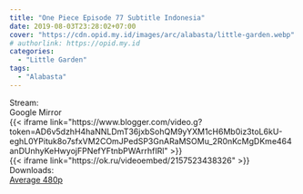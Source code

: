 ```yaml
---
title: "One Piece Episode 77 Subtitle Indonesia"
date: 2019-08-03T23:28:02+07:00
cover: "https://cdn.opid.my.id/images/arc/alabasta/little-garden.webp" # Optional, cover
# authorlink: https://opid.my.id
categories:
  - "Little Garden"
tags:
  - "Alabasta"
---
```

<div class="ui menu violet borderless inverted">
  <div class="header item active">
        Stream:
    </div>
  <a class="active item" data-tab="google">
    <i class="google drive icon"></i> Google
  </a>
  <a class="item nounderline" data-tab="mirror">
    <i class="odnoklassniki icon"></i> Mirror
  </a>
</div>
<div class="ui bottom attached tab segment active" style="border:0 !important;" data-tab="google">
  {{< iframe link="https://www.blogger.com/video.g?token=AD6v5dzhH4haNNLDmT36jxbSohQM9yYXM1cH6Mb0iz3toL6kU-eghL0YPituk8o7sfxVM2COmJPedSP3GnARaMSOMu_2R0nKcMgDKme464anDUnhyKeHwyojFPNefYFtnbPWArrhfIRl" >}}
</div>
<div class="ui bottom attached tab segment" style="border:0 !important;" data-tab="mirror">
  {{< iframe link="https://ok.ru/videoembed/2157523438326" >}}
</div>
<div class="ui menu violet borderless inverted">
  <div class="header item active">
        Downloads:
    </div>
  <a class="item nounderline" href="https://ouo.io/50Od00" target="_blank" rel="dofollow"><i class="google drive icon"></i>
    Average 480p</a>
</div>